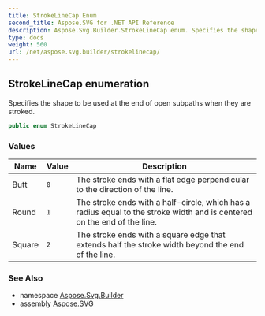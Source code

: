 ```yaml
---
title: StrokeLineCap Enum
second_title: Aspose.SVG for .NET API Reference
description: Aspose.Svg.Builder.StrokeLineCap enum. Specifies the shape to be used at the end of open subpaths when they are stroked
type: docs
weight: 560
url: /net/aspose.svg.builder/strokelinecap/
---
```

## StrokeLineCap enumeration

Specifies the shape to be used at the end of open subpaths when they are stroked.

```csharp
public enum StrokeLineCap
```

### Values

| Name | Value | Description |
| --- | --- | --- |
| Butt | `0` | The stroke ends with a flat edge perpendicular to the direction of the line. |
| Round | `1` | The stroke ends with a half-circle, which has a radius equal to the stroke width and is centered on the end of the line. |
| Square | `2` | The stroke ends with a square edge that extends half the stroke width beyond the end of the line. |

### See Also

* namespace [Aspose.Svg.Builder](../../aspose.svg.builder/)
* assembly [Aspose.SVG](../../)
